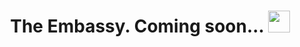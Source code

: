 <h1 align="center"> The Embassy. Coming soon... <img src="https://media.giphy.com/media/hvRJCLFzcasrR4ia7z/giphy.gif" width="35"></h1>
